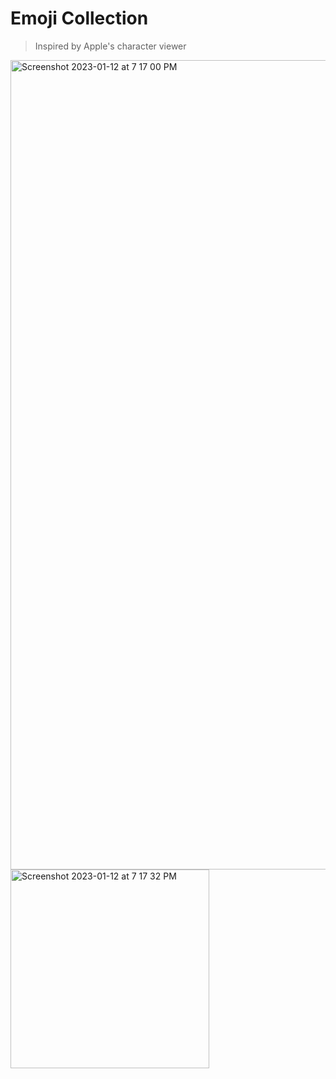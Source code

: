 # Emoji Collection
  > Inspired by Apple's character viewer
 
<img width="1295" alt="Screenshot 2023-01-12 at 7 17 00 PM" src="https://user-images.githubusercontent.com/43517315/212083280-fbce843c-8a3a-439b-87a4-b97f0d1e45f5.png">
<img width="318" alt="Screenshot 2023-01-12 at 7 17 32 PM" src="https://user-images.githubusercontent.com/43517315/212083392-3687dbc2-d52f-4e43-a59f-0d562e550e0d.png">
